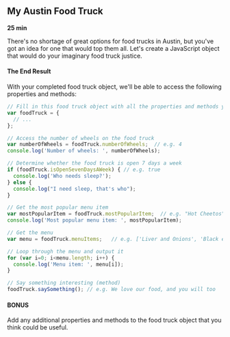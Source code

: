 ## My Austin Food Truck

**25 min**

There's no shortage of great options for food trucks in Austin, but you've got an idea for one that would top them all. Let's create a JavaScript object that would do your imaginary food truck justice. 

#### The End Result

With your completed food truck object, we'll be able to access the following properties and methods: 

```js
// Fill in this food truck object with all the properties and methods you'll need
var foodTruck = {
  // ... 
};

// Access the number of wheels on the food truck
var numberOfWheels = foodTruck.numberOfWheels;  // e.g. 4
console.log('Number of wheels: ', numberOfWheels);

// Determine whether the food truck is open 7 days a week 
if (foodTruck.isOpenSevenDaysAWeek) { // e.g. true
  console.log('Who needs sleep?');
} else {
  console.log("I need sleep, that's who");
}

// Get the most popular menu item 
var mostPopularItem = foodTruck.mostPopularItem;  // e.g. "Hot Cheetos"
console.log('Most popular menu item: ', mostPopularItem);

// Get the menu 
var menu = foodTruck.menuItems;   // e.g. ['Liver and Onions', 'Black eyed peas', 'Licorice'];

// Loop through the menu and output it
for (var i=0; i<menu.length; i++) {
  console.log('Menu item: ', menu[i]);
}

// Say something interesting (method)
foodTruck.saySomething(); // e.g. We love our food, and you will too

```

#### BONUS 

Add any additional properties and methods to the food truck object that you think could be useful. 
